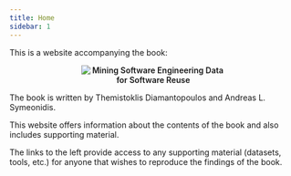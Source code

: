 ```yaml
---
title: Home
sidebar: 1
---
```


This is a website accompanying the book:

<p style="text-align: center; font-weight: 600; width: 50%; margin-left: auto; margin-right: auto;"><img src="{{ site.baseurl }}/data/images/mining-software-engineering-data-book-cover.png" alt="Mining Software Engineering Data for Software Reuse"/></p>

The book is written by Themistoklis Diamantopoulos and Andreas L. Symeonidis.

This website offers information about the contents of the book and also includes supporting material.

The links to the left provide access to any supporting material (datasets, tools, etc.) for anyone that wishes to reproduce the findings of the book.
